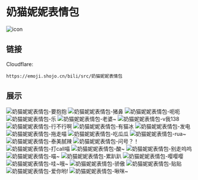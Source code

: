 # 奶猫妮妮表情包
![icon](https://emoji.shojo.cn/bili/src/奶猫妮妮表情包/icon.png)
## 链接
Cloudflare:
```
https://emoji.shojo.cn/bili/src/奶猫妮妮表情包
```
## 展示
![奶猫妮妮表情包-要抱抱](https://emoji.shojo.cn/bili/src/奶猫妮妮表情包/奶猫妮妮表情包-要抱抱.png)
![奶猫妮妮表情包-猪鼻](https://emoji.shojo.cn/bili/src/奶猫妮妮表情包/奶猫妮妮表情包-猪鼻.png)
![奶猫妮妮表情包-呃呃](https://emoji.shojo.cn/bili/src/奶猫妮妮表情包/奶猫妮妮表情包-呃呃.png)
![奶猫妮妮表情包-乐](https://emoji.shojo.cn/bili/src/奶猫妮妮表情包/奶猫妮妮表情包-乐.png)
![奶猫妮妮表情包-老婆~](https://emoji.shojo.cn/bili/src/奶猫妮妮表情包/奶猫妮妮表情包-老婆~.png)
![奶猫妮妮表情包-v我138](https://emoji.shojo.cn/bili/src/奶猫妮妮表情包/奶猫妮妮表情包-v我138.png)
![奶猫妮妮表情包-行不行啊](https://emoji.shojo.cn/bili/src/奶猫妮妮表情包/奶猫妮妮表情包-行不行啊.png)
![奶猫妮妮表情包-有猫冰](https://emoji.shojo.cn/bili/src/奶猫妮妮表情包/奶猫妮妮表情包-有猫冰.png)
![奶猫妮妮表情包-发电](https://emoji.shojo.cn/bili/src/奶猫妮妮表情包/奶猫妮妮表情包-发电.png)
![奶猫妮妮表情包-拖走喵](https://emoji.shojo.cn/bili/src/奶猫妮妮表情包/奶猫妮妮表情包-拖走喵.png)
![奶猫妮妮表情包-吃瓜瓜](https://emoji.shojo.cn/bili/src/奶猫妮妮表情包/奶猫妮妮表情包-吃瓜瓜.png)
![奶猫妮妮表情包-rua~](https://emoji.shojo.cn/bili/src/奶猫妮妮表情包/奶猫妮妮表情包-rua~.png)
![奶猫妮妮表情包-泰美腻辣](https://emoji.shojo.cn/bili/src/奶猫妮妮表情包/奶猫妮妮表情包-泰美腻辣.png)
![奶猫妮妮表情包-问号？！](https://emoji.shojo.cn/bili/src/奶猫妮妮表情包/奶猫妮妮表情包-问号？！.png)
![奶猫妮妮表情包-打call喵](https://emoji.shojo.cn/bili/src/奶猫妮妮表情包/奶猫妮妮表情包-打call喵.png)
![奶猫妮妮表情包-酸~](https://emoji.shojo.cn/bili/src/奶猫妮妮表情包/奶猫妮妮表情包-酸~.png)
![奶猫妮妮表情包-别走呜呜](https://emoji.shojo.cn/bili/src/奶猫妮妮表情包/奶猫妮妮表情包-别走呜呜.png)
![奶猫妮妮表情包-喵~](https://emoji.shojo.cn/bili/src/奶猫妮妮表情包/奶猫妮妮表情包-喵~.png)
![奶猫妮妮表情包-累趴趴](https://emoji.shojo.cn/bili/src/奶猫妮妮表情包/奶猫妮妮表情包-累趴趴.png)
![奶猫妮妮表情包-嘤嘤嘤](https://emoji.shojo.cn/bili/src/奶猫妮妮表情包/奶猫妮妮表情包-嘤嘤嘤.png)
![奶猫妮妮表情包-哇~哦~](https://emoji.shojo.cn/bili/src/奶猫妮妮表情包/奶猫妮妮表情包-哇~哦~.png)
![奶猫妮妮表情包-骄傲](https://emoji.shojo.cn/bili/src/奶猫妮妮表情包/奶猫妮妮表情包-骄傲.png)
![奶猫妮妮表情包-贴贴](https://emoji.shojo.cn/bili/src/奶猫妮妮表情包/奶猫妮妮表情包-贴贴.png)
![奶猫妮妮表情包-爱你哟!](https://emoji.shojo.cn/bili/src/奶猫妮妮表情包/奶猫妮妮表情包-爱你哟!.png)
![奶猫妮妮表情包-啾咪~](https://emoji.shojo.cn/bili/src/奶猫妮妮表情包/奶猫妮妮表情包-啾咪~.png)
